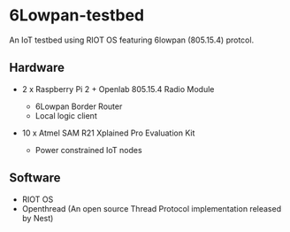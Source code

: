 # 6Lowpan-testbed
An IoT testbed using RIOT OS featuring 6lowpan (805.15.4) protcol.

## Hardware
* 2 x Raspberry Pi 2 + Openlab 805.15.4 Radio Module
  - 6Lowpan Border Router
  - Local logic client
  
* 10 x Atmel SAM R21 Xplained Pro Evaluation Kit
  - Power constrained IoT nodes
  
## Software
* RIOT OS
* Openthread (An open source Thread Protocol implementation released by Nest)
